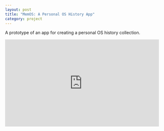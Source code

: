 ```yaml
---
layout: post
title: "MemOS: A Personal OS History App"
category: project
---
```


A prototype of an app for creating a personal OS history collection.

<div class="text-above-none-below"><div style="padding:56.25% 0 0 0;position:relative;"><iframe src="https://player.vimeo.com/video/189218001?h=f49508617a&title=0&byline=0&portrait=0" style="position:absolute;top:0;left:0;width:100%;height:100%;" frameborder="0" allow="autoplay; fullscreen; picture-in-picture" allowfullscreen></iframe></div><script src="https://player.vimeo.com/api/player.js"></script></div>
